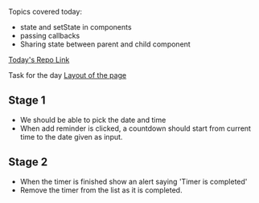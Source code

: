Topics covered today:
- state and setState in components
- passing callbacks 
- Sharing state between parent and child component

[Today's Repo Link](https://github.com/McLarenCollege/lecture_1_reactjs)

Task for the day 
[Layout of the page](https://github.com/McLarenCollege/Flutter-Course-Notes/blob/master/screenshots/React%20Task%202.png)

## Stage 1
- We should be able to pick the date and time
- When add reminder is clicked, a countdown should start from current time to the date given as input.

## Stage 2
- When the timer is finished show an alert saying 'Timer is completed'
- Remove the timer from the list as it is completed.

